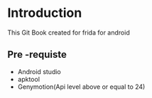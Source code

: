 # Introduction

This Git Book created for frida for android

## Pre -requiste
 - Android studio
 - apktool
 - Genymotion(Api level above or equal to 24)

